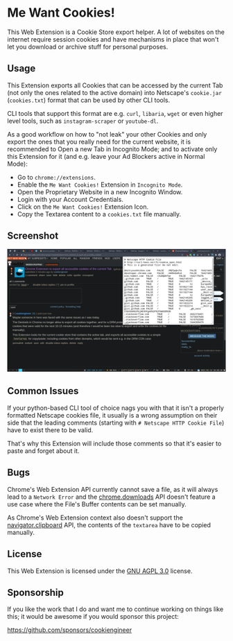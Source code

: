 
# Me Want Cookies!

This Web Extension is a Cookie Store export helper. A lot of websites on the internet
require session cookies and have mechanisms in place that won't let you download or
archive stuff for personal purposes.


## Usage

This Extension exports all Cookies that can be accessed by the current Tab (not only
the ones related to the active domain) into Netscape's `cookie.jar` (`cookies.txt`)
format that can be used by other CLI tools.

CLI tools that support this format are e.g. `curl`, `libaria`, `wget` or even higher
level tools, such as `instagram-scraper` or `youtube-dl`.

As a good workflow on how to "not leak" your other Cookies and only export the ones
that you really need for the current website, it is recommended to Open a new Tab
in Incognito Mode; and to activate only this Extension for it (and e.g. leave your
Ad Blockers active in Normal Mode):

- Go to `chrome://extensions`.
- Enable the `Me Want Cookies!` Extension in `Incognito Mode`.
- Open the Proprietary Website in a new Incognito Window.
- Login with your Account Credentials.
- Click on the `Me Want Cookies!` Extension Icon.
- Copy the Textarea content to a `cookies.txt` file manually.


## Screenshot

![Screenshot](./screenshot.png)


## Common Issues

If your python-based CLI tool of choice nags you with that it isn't a properly formatted
Netscape cookies file, it usually is a wrong assumption on their side that the leading
comments (starting with `# Netscape HTTP Cookie File`) have to exist there to be valid.

That's why this Extension will include those comments so that it's easier to paste and
forget about it.


## Bugs

Chrome's Web Extension API currently cannot save a file, as it will always lead to a
`Network Error` and the [chrome.downloads](https://developer.chrome.com/docs/extensions/reference/downloads)
API doesn't feature a use case where the File's Buffer contents can be set manually.

As Chrome's Web Extension context also doesn't support the [navigator.clipboard](https://developer.mozilla.org/en-US/docs/Web/API/Clipboard)
API, the contents of the `textarea` have to be copied manually.


## License

This Web Extension is licensed under the [GNU AGPL 3.0](./AGPL-3.0.md) license.


## Sponsorship

If you like the work that I do and want me to continue working on things
like this; it would be awesome if you would sponsor this project:

https://github.com/sponsors/cookiengineer

